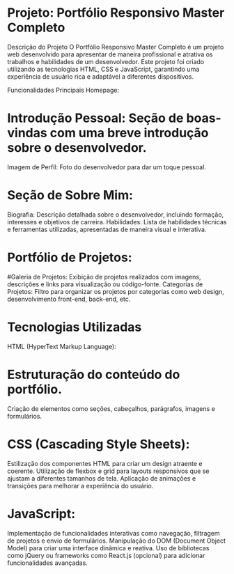 # Projeto: Portfólio Responsivo Master Completo
Descrição do Projeto
O Portfólio Responsivo Master Completo é um projeto web desenvolvido para apresentar de maneira profissional e atrativa os trabalhos e habilidades de um desenvolvedor. Este projeto foi criado utilizando as tecnologias HTML, CSS e JavaScript, garantindo uma experiência de usuário rica e adaptável a diferentes dispositivos.

Funcionalidades Principais
Homepage:

# Introdução Pessoal: Seção de boas-vindas com uma breve introdução sobre o desenvolvedor.
Imagem de Perfil: Foto  do desenvolvedor para dar um toque pessoal.

# Seção de Sobre Mim:

Biografia: Descrição detalhada sobre o desenvolvedor, incluindo formação, interesses e objetivos de carreira.
Habilidades: Lista de habilidades técnicas e ferramentas utilizadas, apresentadas de maneira visual e interativa.

# Portfólio de Projetos:
#Galeria de Projetos: Exibição de projetos realizados com imagens, descrições e links para visualização ou código-fonte.
Categorias de Projetos: Filtro para organizar os projetos por categorias como web design, desenvolvimento front-end, back-end, etc.

# Tecnologias Utilizadas
HTML (HyperText Markup Language):

# Estruturação do conteúdo do portfólio.
Criação de elementos como seções, cabeçalhos, parágrafos, imagens e formulários.
# CSS (Cascading Style Sheets):

Estilização dos componentes HTML para criar um design atraente e coerente.
Utilização de flexbox e grid para layouts responsivos que se ajustam a diferentes tamanhos de tela.
Aplicação de animações e transições para melhorar a experiência do usuário.
# JavaScript:

Implementação de funcionalidades interativas como navegação, filtragem de projetos e envio de formulários.
Manipulação do DOM (Document Object Model) para criar uma interface dinâmica e reativa.
Uso de bibliotecas como jQuery ou frameworks como React.js (opcional) para adicionar funcionalidades avançadas.
